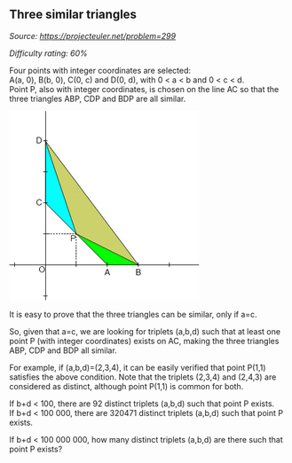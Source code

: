 Three similar triangles
-----------------------

*Source: https://projecteuler.net/problem=299*


*Difficulty rating: 60%*

Four points with integer coordinates are selected:\
A(a, 0), B(b, 0), C(0, c) and D(0, d), with 0 \< a \< b and
0 \< c \< d.\
 Point P, also with integer coordinates, is chosen on the line AC so
that the three triangles ABP, CDP and BDP are all similar.

![p299\_ThreeSimTri.gif](img/p299_ThreeSimTri.gif)

It is easy to prove that the three triangles can be similar, only if
a=c.

So, given that a=c, we are looking for triplets (a,b,d) such that at
least one point P (with integer coordinates) exists on AC, making the
three triangles ABP, CDP and BDP all similar.

For example, if (a,b,d)=(2,3,4), it can be easily verified that point
P(1,1) satisfies the above condition. Note that the triplets (2,3,4) and
(2,4,3) are considered as distinct, although point P(1,1) is common for
both.

If b+d \< 100, there are 92 distinct triplets (a,b,d) such that point P
exists.\
 If b+d \< 100 000, there are 320471 distinct triplets (a,b,d) such that
point P exists.

If b+d \< 100 000 000, how many distinct triplets (a,b,d) are there such
that point P exists?
